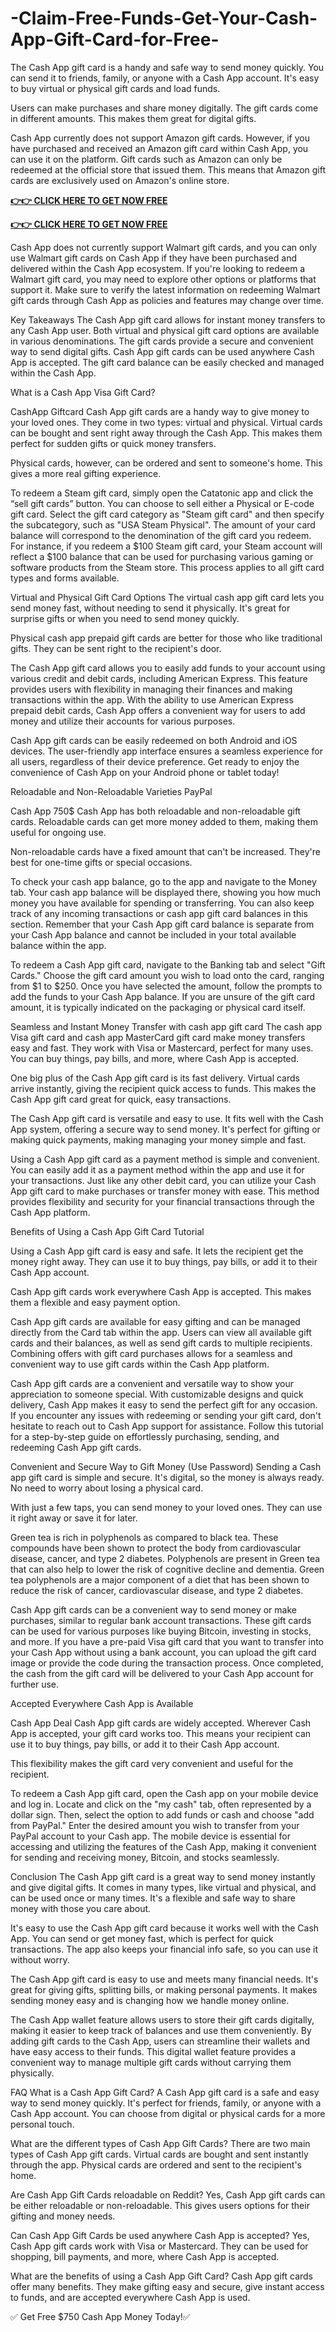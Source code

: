 # -Claim-Free-Funds-Get-Your-Cash-App-Gift-Card-for-Free-
The Cash App gift card is a handy and safe way to send money quickly. You can send it to friends, family, or anyone with a Cash App account. It's easy to buy virtual or physical gift cards and load funds.

Users can make purchases and share money digitally. The gift cards come in different amounts. This makes them great for digital gifts.

Cash App currently does not support Amazon gift cards. However, if you have purchased and received an Amazon gift card within Cash App, you can use it on the platform. Gift cards such as Amazon can only be redeemed at the official store that issued them. This means that Amazon gift cards are exclusively used on Amazon's online store.


**[👉👉 CLICK HERE TO GET NOW FREE](https://offer.tq24k.com/cashapp/)**


**[👉👉 CLICK HERE TO GET NOW FREE](https://offer.tq24k.com/all-gift-card/)**



Cash App does not currently support Walmart gift cards, and you can only use Walmart gift cards on Cash App if they have been purchased and delivered within the Cash App ecosystem. If you're looking to redeem a Walmart gift card, you may need to explore other options or platforms that support it. Make sure to verify the latest information on redeeming Walmart gift cards through Cash App as policies and features may change over time.

Key Takeaways The Cash App gift card allows for instant money transfers to any Cash App user. Both virtual and physical gift card options are available in various denominations. The gift cards provide a secure and convenient way to send digital gifts. Cash App gift cards can be used anywhere Cash App is accepted. The gift card balance can be easily checked and managed within the Cash App.

What is a Cash App Visa Gift Card?

CashApp Giftcard Cash App gift cards are a handy way to give money to your loved ones. They come in two types: virtual and physical. Virtual cards can be bought and sent right away through the Cash App. This makes them perfect for sudden gifts or quick money transfers.

Physical cards, however, can be ordered and sent to someone's home. This gives a more real gifting experience.

To redeem a Steam gift card, simply open the Catatonic app and click the “sell gift cards” button. You can choose to sell either a Physical or E-code gift card. Select the gift card category as "Steam gift card" and then specify the subcategory, such as "USA Steam Physical". The amount of your card balance will correspond to the denomination of the gift card you redeem. For instance, if you redeem a $100 Steam gift card, your Steam account will reflect a $100 balance that can be used for purchasing various gaming or software products from the Steam store. This process applies to all gift card types and forms available.

Virtual and Physical Gift Card Options The virtual cash app gift card lets you send money fast, without needing to send it physically. It's great for surprise gifts or when you need to send money quickly.

Physical cash app prepaid gift cards are better for those who like traditional gifts. They can be sent right to the recipient's door.

The Cash App gift card allows you to easily add funds to your account using various credit and debit cards, including American Express. This feature provides users with flexibility in managing their finances and making transactions within the app. With the ability to use American Express prepaid debit cards, Cash App offers a convenient way for users to add money and utilize their accounts for various purposes.

Cash App gift cards can be easily redeemed on both Android and iOS devices. The user-friendly app interface ensures a seamless experience for all users, regardless of their device preference. Get ready to enjoy the convenience of Cash App on your Android phone or tablet today!

Reloadable and Non-Reloadable Varieties PayPal

Cash App 750$ Cash App has both reloadable and non-reloadable gift cards. Reloadable cards can get more money added to them, making them useful for ongoing use.

Non-reloadable cards have a fixed amount that can't be increased. They're best for one-time gifts or special occasions.

To check your cash app balance, go to the app and navigate to the Money tab. Your cash app balance will be displayed there, showing you how much money you have available for spending or transferring. You can also keep track of any incoming transactions or cash app gift card balances in this section. Remember that your Cash App gift card balance is separate from your Cash App balance and cannot be included in your total available balance within the app.

To redeem a Cash App gift card, navigate to the Banking tab and select "Gift Cards." Choose the gift card amount you wish to load onto the card, ranging from $1 to $250. Once you have selected the amount, follow the prompts to add the funds to your Cash App balance. If you are unsure of the gift card amount, it is typically indicated on the packaging or physical card itself.

Seamless and Instant Money Transfer with cash app gift card The cash app Visa gift card and cash app MasterCard gift card make money transfers easy and fast. They work with Visa or Mastercard, perfect for many uses. You can buy things, pay bills, and more, where Cash App is accepted.

One big plus of the Cash App gift card is its fast delivery. Virtual cards arrive instantly, giving the recipient quick access to funds. This makes the Cash App gift card great for quick, easy transactions.

The Cash App gift card is versatile and easy to use. It fits well with the Cash App system, offering a secure way to send money. It's perfect for gifting or making quick payments, making managing your money simple and fast.

Using a Cash App gift card as a payment method is simple and convenient. You can easily add it as a payment method within the app and use it for your transactions. Just like any other debit card, you can utilize your Cash App gift card to make purchases or transfer money with ease. This method provides flexibility and security for your financial transactions through the Cash App platform.

Benefits of Using a Cash App Gift Card Tutorial

Using a Cash App gift card is easy and safe. It lets the recipient get the money right away. They can use it to buy things, pay bills, or add it to their Cash App account.

Cash App gift cards work everywhere Cash App is accepted. This makes them a flexible and easy payment option.

Cash App gift cards are available for easy gifting and can be managed directly from the Card tab within the app. Users can view all available gift cards and their balances, as well as send gift cards to multiple recipients. Combining offers with gift card purchases allows for a seamless and convenient way to use gift cards within the Cash App platform.

Cash App gift cards are a convenient and versatile way to show your appreciation to someone special. With customizable designs and quick delivery, Cash App makes it easy to send the perfect gift for any occasion. If you encounter any issues with redeeming or sending your gift card, don't hesitate to reach out to Cash App support for assistance. Follow this tutorial for a step-by-step guide on effortlessly purchasing, sending, and redeeming Cash App gift cards.

Convenient and Secure Way to Gift Money (Use Password) Sending a Cash app gift card is simple and secure. It's digital, so the money is always ready. No need to worry about losing a physical card.

With just a few taps, you can send money to your loved ones. They can use it right away or save it for later.

Green tea is rich in polyphenols as compared to black tea. These compounds have been shown to protect the body from cardiovascular disease, cancer, and type 2 diabetes. Polyphenols are present in Green tea that can also help to lower the risk of cognitive decline and dementia. Green tea polyphenols are a major component of a diet that has been shown to reduce the risk of cancer, cardiovascular disease, and type 2 diabetes.

Cash App gift cards can be a convenient way to send money or make purchases, similar to regular bank account transactions. These gift cards can be used for various purposes like buying Bitcoin, investing in stocks, and more. If you have a pre-paid Visa gift card that you want to transfer into your Cash App without using a bank account, you can upload the gift card image or provide the code during the transaction process. Once completed, the cash from the gift card will be delivered to your Cash App account for further use.

Accepted Everywhere Cash App is Available

Cash App Deal Cash App gift cards are widely accepted. Wherever Cash App is accepted, your gift card works too. This means your recipient can use it to buy things, pay bills, or add it to their Cash App account.

This flexibility makes the gift card very convenient and useful for the recipient.

To redeem a Cash App gift card, open the Cash app on your mobile device and log in. Locate and click on the "my cash" tab, often represented by a dollar sign. Then, select the option to add funds or cash and choose "add from PayPal." Enter the desired amount you wish to transfer from your PayPal account to your Cash app. The mobile device is essential for accessing and utilizing the features of the Cash App, making it convenient for sending and receiving money, Bitcoin, and stocks seamlessly.

Conclusion The Cash App gift card is a great way to send money instantly and give digital gifts. It comes in many types, like virtual and physical, and can be used once or many times. It's a flexible and safe way to share money with those you care about.

It's easy to use the Cash App gift card because it works well with the Cash App. You can send or get money fast, which is perfect for quick transactions. The app also keeps your financial info safe, so you can use it without worry.

The Cash App gift card is easy to use and meets many financial needs. It's great for giving gifts, splitting bills, or making personal payments. It makes sending money easy and is changing how we handle money online.

The Cash App wallet feature allows users to store their gift cards digitally, making it easier to keep track of balances and use them conveniently. By adding gift cards to the Cash App, users can streamline their wallets and have easy access to their funds. This digital wallet feature provides a convenient way to manage multiple gift cards without carrying them physically.

FAQ What is a Cash App Gift Card? A Cash App gift card is a safe and easy way to send money quickly. It's perfect for friends, family, or anyone with a Cash App account. You can choose from digital or physical cards for a more personal touch.

What are the different types of Cash App Gift Cards? There are two main types of Cash App gift cards. Virtual cards are bought and sent instantly through the app. Physical cards are ordered and sent to the recipient's home.

Are Cash App Gift Cards reloadable on Reddit? Yes, Cash App gift cards can be either reloadable or non-reloadable. This gives users options for their gifting and money needs.

Can Cash App Gift Cards be used anywhere Cash App is accepted? Yes, Cash App gift cards work with Visa or Mastercard. They can be used for shopping, bill payments, and more, where Cash App is accepted.

What are the benefits of using a Cash App Gift Card? Cash App gift cards offer many benefits. They make gifting easy and secure, give instant access to funds, and are accepted everywhere Cash App is used.

✅ Get Free $750 Cash App Money Today!✅
